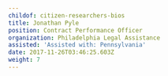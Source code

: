 ```yaml
---
childof: citizen-researchers-bios
title: Jonathan Pyle
position: Contract Performance Officer
organization: Philadelphia Legal Assistance
assisted: 'Assisted with: Pennsylvania'
date: 2017-11-26T03:46:25.603Z
weight: 7
---
```

